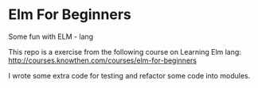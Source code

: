 # Elm For Beginners

Some fun with ELM - lang

This repo is a exercise from the following course on Learning Elm lang:
http://courses.knowthen.com/courses/elm-for-beginners

I wrote some extra code for testing and refactor some code into modules.
